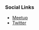 
### Social Links
* [Meetup](https://www.meetup.com/OWASP-Sacramento-Chapter/)
* [Twitter](https://twitter.com/OWASPSacramento)
